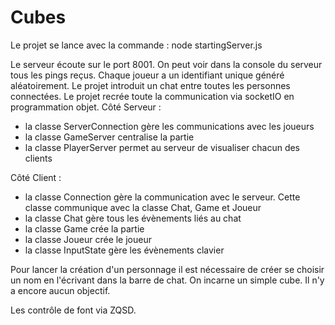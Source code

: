 # Cubes

Le projet se lance avec la commande :
node startingServer.js

Le serveur écoute sur le port 8001. On peut voir dans la console du serveur tous les pings reçus.
Chaque joueur a un identifiant unique généré aléatoirement. Le projet introduit un chat entre toutes les personnes connectées.
Le projet recrée toute la communication via socketIO en programmation objet.
Côté Serveur :
- la classe ServerConnection gère les communications avec les joueurs
- la classe GameServer centralise la partie
- la classe PlayerServer permet au serveur de visualiser chacun des clients

Côté Client :
- la classe Connection gère la communication avec le serveur. Cette classe communique avec la classe Chat, Game et Joueur
- la classe Chat gère tous les évènements liés au chat
- la classe Game crée la partie
- la classe Joueur crée le joueur
- la classe InputState gère les évènements clavier 
 
 Pour lancer la création d'un personnage il est nécessaire de créer se choisir un nom en l'écrivant dans la barre de chat. On incarne un simple cube. Il n'y a encore aucun objectif.

 Les contrôle de font via ZQSD.
 
 
